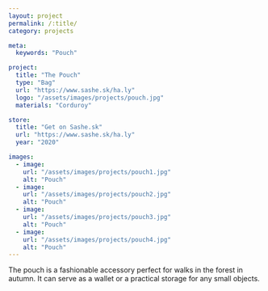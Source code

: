 ```yaml
---
layout: project
permalink: /:title/
category: projects

meta:
  keywords: "Pouch"

project:
  title: "The Pouch"
  type: "Bag"
  url: "https://www.sashe.sk/ha.ly"
  logo: "/assets/images/projects/pouch.jpg"
  materials: "Corduroy"

store:
  title: "Get on Sashe.sk"
  url: "https://www.sashe.sk/ha.ly"
  year: "2020"

images:
  - image:
    url: "/assets/images/projects/pouch1.jpg"
    alt: "Pouch"
  - image:
    url: "/assets/images/projects/pouch2.jpg"
    alt: "Pouch"
  - image:
    url: "/assets/images/projects/pouch3.jpg"
    alt: "Pouch"
  - image:
    url: "/assets/images/projects/pouch4.jpg"
    alt: "Pouch"
---
```

<p>
  The pouch is a fashionable accessory perfect for walks in the forest in autumn.
  It can serve as a wallet or a practical storage for any small objects.
</p>
